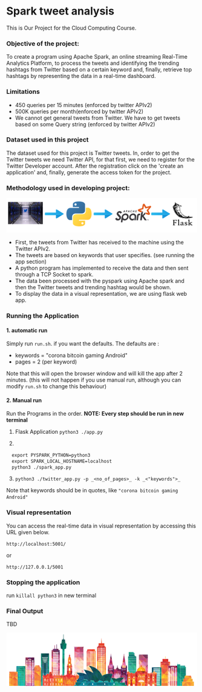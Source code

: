 # <b>Spark tweet analysis<br></b>

This is Our Project for the Cloud Computing Course.

### Objective of the project:

To create a program using Apache Spark, an online streaming Real-Time Analytics Platform, to process the tweets and
identifying the trending hashtags from Twitter based on a certain keyword and, finally, retrieve top hashtags by
representing the data in a real-time dashboard.

### Limitations

- 450 queries per 15 minutes (enforced by twitter APIv2)
- 500K queries per month(enforced by twitter APIv2)
- We cannot get general tweets from Twitter. We have to get tweets based on some Query string (enforced by twitter
  APIv2)

### Dataset used in this project

The dataset used for this project is Twitter tweets. In, order to get the Twitter tweets we need Twitter API, for that
first, we need to register for the Twitter Developer account. After the registration click on the 'create an
application' and, finally, generate the access token for the project.<br>

### Methodology used in developing project:

<img src="/asset/methodology.png"/>

- First, the tweets from Twitter has received to the machine using the Twitter APIv2.
- The tweets are based on keywords that user specifies. (see running the app section)
- A python program has implemented to receive the data and then sent through a TCP Socket to spark.
- The data been processed with the pyspark using Apache spark and then the Twitter tweets and trending hashtag would be
  shown.
- To display the data in a visual representation, we are using flask web app.

### Running the Application

#### 1. automatic run

Simply run ```run.sh```. if you want the defaults. The defaults are :

- keywords = "corona bitcoin gaming Android"
- pages = 2 (per keyword)

Note that this will open the browser window and will kill the app after 2 minutes.
(this will not happen if you use manual run, although you can modify ```run.sh``` to change this behaviour)

#### 2. Manual run

Run the Programs in the order. **NOTE: Every step should be run in new terminal** <br>

1. Flask Application ```python3 ./app.py```


2.

```
  export PYSPARK_PYTHON=python3
  export SPARK_LOCAL_HOSTNAME=localhost
  python3 ./spark_app.py
  ```

3. ```python3 ./twitter_app.py -p _<no_of_pages>_ -k _<"keywords">_```

Note that keywords should be in quotes, like ```"corona bitcoin gaming Android"``` 

### Visual representation

You can access the real-time data in visual representation by accessing this URL given below.

```
http://localhost:5001/ 
```

or

```
http://127.0.0.1/5001
```

### Stopping the application

run ```killall python3```  in new terminal

### Final Output

TBD

<img src="/asset/footer.png"/>